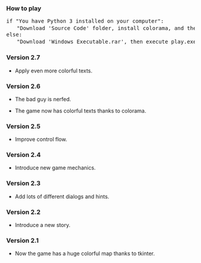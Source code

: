 <h3>How to play</h3>
<p><pre>if "You have Python 3 installed on your computer":
　　"Download 'Source Code' folder, install colorama, and then execute play.py"
else:
　　"Download 'Windows Executable.rar', then execute play.exe"</pre></p>

<h3>Version 2.7</h3>
<ul>
  <li><p>Apply even more colorful texts.</p></li>
</ul>
<h3>Version 2.6</h3>
<ul>
  <li><p>The bad guy is nerfed.</p></li>
  <li><p>The game now has colorful texts thanks to colorama.</p></li>
</ul>
<h3>Version 2.5</h3>
<ul>
  <li><p>Improve control flow.</p></li>
</ul>
<h3>Version 2.4</h3>
<ul>
  <li><p>Introduce new game mechanics.</p></li>
</ul>
<h3>Version 2.3</h3>
<ul>
  <li><p>Add lots of different dialogs and hints.</p></li>
</ul>
<h3>Version 2.2</h3>
<ul>
  <li><p>Introduce a new story.</p></li>
</ul>
<h3>Version 2.1</h3>
<ul>
  <li><p>Now the game has a huge colorful map thanks to tkinter.</p></li>
</ul>
